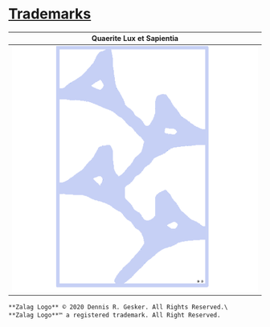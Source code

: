 # [Trademarks](https://uspto.gov)

| **Quaerite Lux et Sapientia**                               |
| ----------------------------------------------------------- |
| ![Zalag Logo](images/zalag_square_match_512x512_frappe.png) |

```admonish note
**Zalag Logo** © 2020 Dennis R. Gesker. All Rights Reserved.\
**Zalag Logo**™ a registered trademark. All Right Reserved.
```
